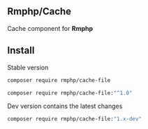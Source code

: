 ## Rmphp/Cache

Cache component for **Rmphp**

## Install

Stable version

```bash
composer require rmphp/cache-file
```
```bash
composer require rmphp/cache-file:"^1.0"
```


Dev version contains the latest changes

```bash
composer require rmphp/cache-file:"1.x-dev"
```

